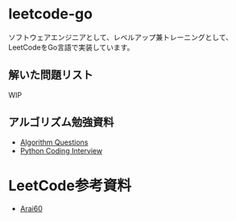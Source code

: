 # leetcode-go
ソフトウェアエンジニアとして、レベルアップ兼トレーニングとして、LeetCodeをGo言語で実装しています。

## 解いた問題リスト
WIP

## アルゴリズム勉強資料
- [Algorithm Questions](https://www.techinterviewhandbook.org/algorithms/study-cheatsheet/)
- [Python Coding Interview](https://github.com/liyin2015/python-coding-interview)

# LeetCode参考資料
- [Arai60](https://1kohei1.com/leetcode/)
